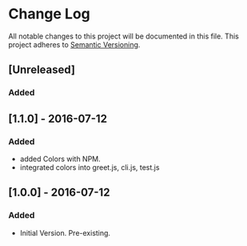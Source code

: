 # Change Log
All notable changes to this project will be documented in this file.
This project adheres to [Semantic Versioning](http://semver.org/).

## [Unreleased]
### Added

## [1.1.0] - 2016-07-12
### Added
- added Colors with NPM.
- integrated colors into greet.js, cli.js, test.js

## [1.0.0] - 2016-07-12
### Added
- Initial Version. Pre-existing.
